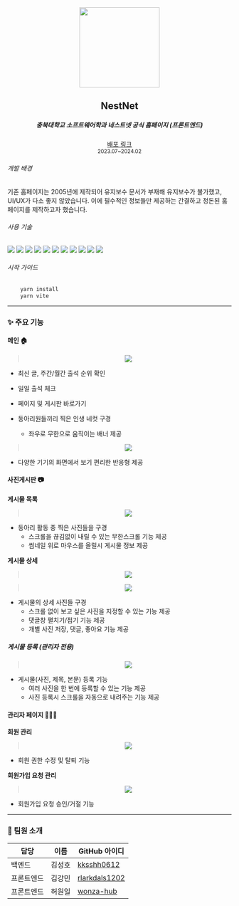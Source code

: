 <div align="center">
<img src="https://github.com/user-attachments/assets/ca2219a0-73f3-4eee-bd4c-47b2d178e1f9" width="180px"/>
</div>

<div align="center">
<h2>
NestNet
</h2>
<h5>
충북대학교 소프트웨어학과 네스트넷 공식 홈페이지 (프론트엔드)
</h5>
<a href="https://nnet.cbnu.ac.kr/">배포 링크</a>
<br />
<small>
2023.07~2024.02
</small>
</div>

###### 개발 배경

기존 홈페이지는 2005년에 제작되어 유지보수 문서가 부재해 유지보수가 불가했고, UI/UX가 다소 좋지 않았습니다. 이에 필수적인 정보들만 제공하는 간결하고 정돈된 홈페이지를 제작하고자 했습니다.

###### 사용 기술

<div>
<img src="https://img.shields.io/badge/Html-E34F26?style=for-the-badge&logo=Html5&logoColor=white">
<img src="https://img.shields.io/badge/Css-1572B6?style=for-the-badge&logo=Css3&logoColor=white">
<img src="https://img.shields.io/badge/Tailwind%20Css-06B6D4?style=for-the-badge&logo=TailwindCSS&logoColor=white">
<img src="https://img.shields.io/badge/typescript-%23007ACC.svg?style=for-the-badge&logo=typescript&logoColor=white">
<img src="https://img.shields.io/badge/JavaScript-F7DF1E?style=for-the-badge&logo=JavaScript&logoColor=white">
<img src="https://img.shields.io/badge/React-61DAFB?style=for-the-badge&logo=React&logoColor=white">
<img src="https://img.shields.io/badge/React_Router-CA4245?style=for-the-badge&logo=react-router&logoColor=white">
<img src="https://img.shields.io/badge/-React%20Query-FF4154?style=for-the-badge&logo=react%20query&logoColor=white">
<img src="https://img.shields.io/badge/React%20Hook%20Form-%23EC5990.svg?style=for-the-badge&logo=reacthookform&logoColor=white">
<img src="https://img.shields.io/badge/vite-%23646CFF.svg?style=for-the-badge&logo=vite&logoColor=white">
<img src="https://img.shields.io/badge/docker-%230db7ed.svg?style=for-the-badge&logo=docker&logoColor=white">
</div>

###### 시작 가이드

```bash
    yarn install
    yarn vite
```

---

### ✨ 주요 기능

#### 메인 🏠

> <p align="center">
> <img src="https://github.com/user-attachments/assets/e360e432-7c2a-4ed5-aabc-176f6021c555">
> </p>

- 최신 글, 주간/월간 출석 순위 확인
- 일일 출석 체크
- 페이지 및 게시판 바로가기
- 동아리원들끼리 찍은 인생 네컷 구경

  - 좌우로 무한으로 움직이는 배너 제공

> <p align="center">
> <img src="https://github.com/user-attachments/assets/cd24b03b-4dab-4ac2-88c2-d5923c179720">
> </p>

- 다양한 기기의 화면에서 보기 편리한 반응형 제공

#### 사진게시판 📷

**게시물 목록**

> <p align="center">
> <img src="https://github.com/user-attachments/assets/9356f246-9eba-42ef-9f94-e202d44105d6">
> </p>

- 동아리 활동 중 찍은 사진들을 구경
  - 스크롤을 끊김없이 내릴 수 있는 무한스크롤 기능 제공
  - 썸네일 위로 마우스를 올릴시 게시물 정보 제공

**게시물 상세**

> <p align="center">
> <img src="https://github.com/user-attachments/assets/910cfb63-67b1-4214-ab28-5ebef2e45f99">
> </p>

> <p align="center">
> <img src="https://github.com/user-attachments/assets/8c0c4d87-7928-4583-b62e-97a87cd701f6">
> </p>

- 게시물의 상세 사진들 구경
  - 스크롤 없이 보고 싶은 사진을 지정할 수 있는 기능 제공
  - 댓글창 펼치기/접기 기능 제공
  - 개별 사진 저장, 댓글, 좋아요 기능 제공

##### 게시물 등록 (관리자 전용)

> <p align="center">
> <img src="https://github.com/user-attachments/assets/32e5041f-87d4-4155-b2d5-070a98c486cb">
> </p>

- 게시물(사진, 제목, 본문) 등록 기능
  - 여러 사진을 한 번에 등록할 수 있는 기능 제공
  - 사진 등록시 스크롤을 자동으로 내려주는 기능 제공

#### 관리자 페이지 👨🏻‍💻

**회원 관리**

> <p align="center">
> <img src="https://github.com/user-attachments/assets/dafa9c55-c7dd-48ea-9fe1-199980df6575">
> </p>

- 회원 권한 수정 및 탈퇴 기능

**회원가입 요청 관리**

> <p align="center">
> <img src="https://github.com/user-attachments/assets/2405a65d-30c7-4655-9537-dd0e56f58176">
> </p>

- 회원가입 요청 승인/거절 기능

---

### 🤝 팀원 소개

| 담당       | 이름   | GitHub 아이디                                     |
| ---------- | ------ | ------------------------------------------------- |
| 백엔드     | 김성호 | [kksshh0612](https://github.com/kksshh0612)       |
| 프론트엔드 | 김강민 | [rlarkdals1202](https://github.com/rlarkdals1202) |
| 프론트엔드 | 허원일 | [wonza-hub](https://github.com/wonza-hub)         |
